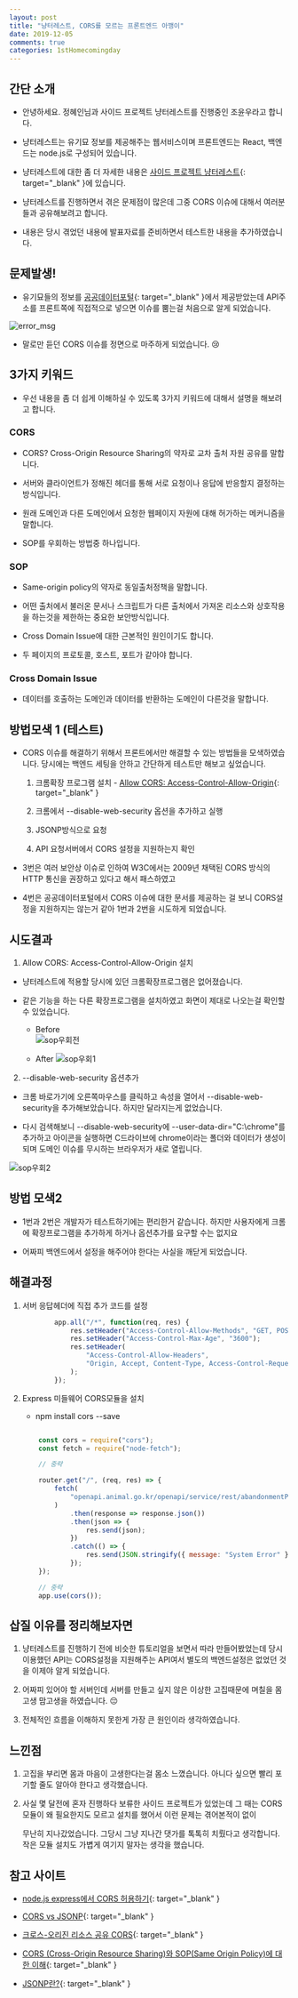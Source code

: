 ```yaml
---
layout: post
title: "냥터레스트, CORS를 모르는 프론트엔드 아깽이"
date: 2019-12-05
comments: true
categories: 1stHomecomingday 
---
```



## 간단 소개

* 안녕하세요. 정혜인님과 사이드 프로젝트 냥터레스트를 진행중인 조윤우라고 합니다.

* 냥터레스트는 유기묘 정보를 제공해주는 웹서비스이며 프론트엔드는 React, 백엔드는 node.js로 구성되어 있습니다.

* 냥터레스트에 대한 좀 더 자세한 내용은 [사이드 프로젝트 냥터레스트](https://yoonucho.github.io/side_project/2019/10/14/nyangterest_view.html){: target="_blank" }에 있습니다.
  
* 냥터레스트를 진행하면서 겪은 문제점이 많은데 그중 CORS 이슈에 대해서 여러분들과 공유해보려고 합니다. 

* 내용은 당시 겪었던 내용에 발표자료를 준비하면서 테스트한 내용을 추가하였습니다.


## 문제발생!

*  유기묘들의 정보를 [공공데이터포털](https://www.data.go.kr/){: target="_blank" }에서 제공받았는데 API주소를 프론트쪽에 직접적으로 넣으면 이슈를 뿜는걸 처음으로 알게 되었습니다. 
  
![error_msg](https://yoonucho.github.io/post_img/cors1.jpg "안녕 CORS 이슈 월드에 온 것을 환영해")

* 말로만 듣던 CORS 이슈를 정면으로 마주하게 되었습니다. 😢
  

## 3가지 키워드

* 우선 내용을 좀 더 쉽게 이해하실 수 있도록 3가지 키워드에 대해서 설명을 해보려고 합니다. 


### CORS

* CORS? Cross-Origin Resource Sharing의 약자로 교차 출처 자원 공유를 말합니다.

* 서버와 클라이언트가 정해진 헤더를 통해 서로 요청이나 응답에 반응할지 결정하는 방식입니다. 

* 원래 도메인과 다른 도메인에서 요청한 웹페이지 자원에 대해 허가하는 메커니즘을 말합니다. 

* SOP를 우회하는 방법중 하나입니다.
  

### SOP

* Same-origin policy의 약자로 동일출처정책을 말합니다. 

* 어떤 출처에서 불러온 문서나 스크립트가 다른 출처에서 가져온 리소스와 상호작용을 하는것을 제한하는 중요한 보안방식입니다.
  
* Cross Domain Issue에 대한 근본적인 원인이기도 합니다.

* 두 페이지의 프로토콜, 호스트, 포트가 같아야 합니다.


### Cross Domain Issue

* 데이터를 호출하는 도메인과 데이터를 반환하는 도메인이 다른것을 말합니다.
  

## 방법모색 1 (테스트)

*  CORS 이슈를 해결하기 위해서 프론트에서만 해결할 수 있는 방법들을 모색하였습니다.  당시에는 백엔드 세팅을 안하고 간단하게 테스트만 해보고 싶었습니다.

   1. 크롬확장 프로그램 설치 - [Allow CORS: Access-Control-Allow-Origin](https://chrome.google.com/webstore/detail/allow-cors-access-control/lhobafahddgcelffkeicbaginigeejlf){: target="_blank" }

   2.  크롬에서 --disable-web-security 옵션을 추가하고 실행

   3.  JSONP방식으로 요청

   4. API 요청서버에서 CORS 설정을 지원하는지 확인 


*  3번은  여러 보안상 이슈로 인하여 W3C에서는 2009년 채택된 CORS 방식의 HTTP 통신을 권장하고 있다고 해서 패스하였고

*  4번은 공공데이터포털에서 CORS 이슈에 대한 문서를 제공하는 걸 보니 CORS설정을 지원하지는 않는거 같아 1번과 2번을 시도하게 되었습니다.


## 시도결과

1. Allow CORS: Access-Control-Allow-Origin 설치 
 
  *  냥터레스트에 적용할 당시에 있던 크롬확장프로그램은 없어졌습니다. 

  *  같은 기능을 하는 다른 확장프로그램을 설치하였고 화면이 제대로 나오는걸 확인할 수 있었습니다.

	
     * Before		
     ![sop우회전](https://yoonucho.github.io/post_img/cors2.jpg)


     * After
     ![sop우회1](https://yoonucho.github.io/post_img/cors3.jpg)



2. --disable-web-security 옵션추가

  *  크롬 바로가기에 오른쪽마우스를 클릭하고 속성을 열어서 --disable-web-security을 추가해보았습니다. 하지만 달라지는게 없었습니다.

  *  다시 검색해보니 --disable-web-security에 --user-data-dir="C:\chrome"를 추가하고 아이콘을 실행하면  C드라이브에 chrome이라는 폴더와 데이터가 생성이 되며 도메인 이슈를 무시하는 브라우저가 새로 열립니다.

   ![sop우회2](https://yoonucho.github.io/post_img/cors4.jpg)


## 방법 모색2 

* 1번과 2번은 개발자가 테스트하기에는 편리한거 같습니다. 하지만 사용자에게 크롬에 확장프로그램을 추가하게 하거나 옵션추가를 요구할 수는 없지요 

* 어짜피 백엔드에서 설정을 해주어야 한다는 사실을 깨닫게 되었습니다.


## 해결과정

1. 서버 응답헤더에 직접 추가 코드를 설정
  
	```javascript 
			app.all("/*", function(req, res) {
				res.setHeader("Access-Control-Allow-Methods", "GET, POST, OPTIONS");
				res.setHeader("Access-Control-Max-Age", "3600");
				res.setHeader(
					"Access-Control-Allow-Headers",
					"Origin, Accept, Content-Type, Access-Control-Request-Method, Access-Control-Request-Headers"
				);
			});

	```

2. Express 미들웨어 CORS모듈을 설치
   
      * npm install cors --save


	```javascript 

		const cors = require("cors");
		const fetch = require("node-fetch");

		// 중략

		router.get("/", (req, res) => {
			fetch(
				"openapi.animal.go.kr/openapi/service/rest/abandonmentPublicSrvc/abandonmentPublic?serviceKey="발급받은 서비스키"
			)
				.then(response => response.json())
				.then(json => {
					res.send(json);
				})
				.catch(() => {
					res.send(JSON.stringify({ message: "System Error" }));
				});
		});

		// 중략
		app.use(cors());

	```



## 삽질 이유를 정리해보자면

1. 냥터레스트를 진행하기 전에 비슷한 튜토리얼을 보면서 따라 만들어봤었는데  당시 이용했던 API는 CORS설정을 지원해주는 API여서 별도의 백엔드설정은 없었던 것을 이제야 알게 되었습니다. 

2. 어짜피 있어야 할 서버인데 서버를 만들고 싶지 않은 이상한 고집때문에 며칠을 몸고생 맘고생을 하였습니다. 😔

3. 전체적인 흐름을 이해하지 못한게 가장 큰 원인이라 생각하였습니다.


## 느낀점

1. 고집을 부리면 몸과 마음이 고생한다는걸 몸소 느꼈습니다. 아니다 싶으면 빨리 포기할 줄도 알아야 한다고 생각했습니다.

2. 사실 몇 달전에 혼자 진행하다 보류한 사이드 프로젝트가 있었는데 그 때는 CORS모듈이 왜 필요한지도 모르고 설치를 했어서 이런 문제는 겪어본적이 없이

   무난히 지나갔었습니다. 그당시 그냥 지나간 댓가를 톡톡히 치뤘다고 생각합니다. 작은 모듈 설치도 가볍게 여기지 말자는 생각을 했습니다.

 

## 참고 사이트

* [node.js express에서 CORS 허용하기](http://guswnsxodlf.github.io/enable-CORS-on-express){: target="_blank" }  

* [CORS vs JSONP](https://sjh836.tistory.com/96){: target="_blank" } 

* [크로스-오리진 리소스 공유 CORS](https://zetawiki.com/wiki/%ED%81%AC%EB%A1%9C%EC%8A%A4-%EC%98%A4%EB%A6%AC%EC%A7%84_%EB%A6%AC%EC%86%8C%EC%8A%A4_%EA%B3%B5%EC%9C%A0_CORS){: target="_blank" } 

* [CORS (Cross-Origin Resource Sharing)와 SOP(Same Origin Policy)에 대한 이해](https://www.slideshare.net/DohunKim2/about-cors?qid=04c92f17-1eff-4829-8dc7-c64f91f6f114&v=&b=&from_search=1){: target="_blank" } 
  
* [JSONP란?](https://velog.io/@yesdoing/JSONP%EB%9E%80-jujowt4jy7){: target="_blank" }
